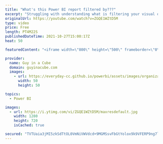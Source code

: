 ```yaml
---
title: "What's this Power BI report filtered by???"
excerpt: "Struggling with understanding what is filtering your visual or Power BI report? Patrick walks you through how you can tell what is going on.  SQLBI Filter Context: https://www.sqlbi.com/articles/displaying-filter-context-in-power-bi-tooltips/  📢 Become a member: https://guyinacu.be/membership \r \r *******************"
originalUrl: https://youtube.com/watch?v=ZGQE1WZtD5M
type: video
price: Free
length: PT4M22S
publishedDateTime: 2021-10-27T15:00:17Z
heat: 50

featuredContent: "<iframe width=\"800\" height=\"500\" frameborder=\"0\" src=\"https://www.youtube.com/embed/ZGQE1WZtD5M\" allow=\"accelerometer; autoplay; encrypted-media; gyroscope; picture-in-picture\" allowfullscreen></iframe>"

provider:
  name: Guy in a Cube
  domain: guyinacube.com
  images:
    - url: https://everyday-cc.github.io/powerbi/assets/images/organizations/guyinacube.com-50x50.jpg
      width: 50
      height: 50

topics:
  - Power BI

images:
  - url: https://i.ytimg.com/vi/ZGQE1WZtD5M/maxresdefault.jpg
    width: 1280
    height: 720
    isCached: true

secured: "TVTUaia3jMI5zkSdTtOL0VmNiVWVdcd+9MGMSsvFbGtYolox9k9VFERP9ng7l1ulFhdCrAzUg5sS+j8c4FItFte9PLduq1WHy1zOXLAzVSzdDfal579lEYTGfdP0HwtTEaqgLyffrwjKUcy63qDZhM8yT8ydI65jic6CUylzKilWwIjOPf1CHkjuZhEHtkCfrusBhICg9XObHeRTxo368TPf50bXSQpWBVLl095w1i3aHgsvdypxzzKw3CuRiVfOauA1mN9W/RCGKvbLZ84UCM9s5474kTP8XZVYT50pPYyjczPA4kXyIERZfnI5G7jATpTXHq0EHRmu2vKZFud6JRdo18ZxXudRKQPIigf8aAzRYcXv4arngHYYWZphzwKQkTg8D4PJSOm8fZLfpFFhrVHSpE9hLPXuw0xfvdzoOno=;pTQV69uBm5CQGMkP09rC9Q=="
---
```


